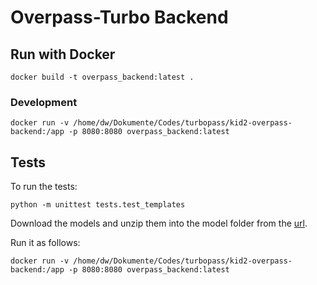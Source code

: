 # Overpass-Turbo Backend

## Run with Docker
`docker build -t overpass_backend:latest .`

### Development
`docker run -v /home/dw/Dokumente/Codes/turbopass/kid2-overpass-backend:/app -p 8080:8080 overpass_backend:latest`

## Tests
To run the tests:

`python -m unittest tests.test_templates`

Download the models and unzip them into the model folder from the [url](https://deutschewelle-my.sharepoint.com/:f:/g/personal/ipek_baris-schlicht_dw_com/EnT844usbSZIrHM8c48IJbMB2rh4zAaDXo5dqb_EtD8xcw?e=SLumPC).

Run it as follows:
```shell
docker run -v /home/dw/Dokumente/Codes/turbopass/kid2-overpass-backend:/app -p 8080:8080 overpass_backend:latest
```
